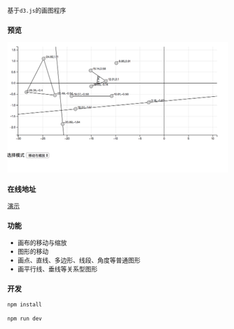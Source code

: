 
基于`d3.js`的画图程序



### 预览
![preview](./img/preview.png)

### 在线地址

[演示](https://qinhaojie.github.io/plot)

### 功能

- 画布的移动与缩放
- 图形的移动
- 画点、直线、多边形、线段、角度等普通图形
- 画平行线、垂线等关系型图形


### 开发
```
npm install

npm run dev

```